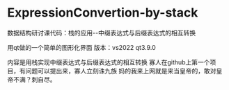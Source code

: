 # ExpressionConvertion-by-stack
数据结构研讨课代码：栈的应用--中缀表达式与后缀表达式的相互转换

用qt做的一个简单的图形化界面
版本：vs2022 qt3.9.0

内容是用栈实现中缀表达式与后缀表达式的相互转换
寡人在github上第一个项目，有问题可以提出来，寡人立刻诛九族
妈的我来上网就是来当皇帝的，敢对皇帝不满？刺自尽。
